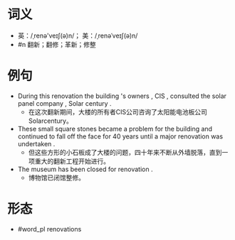# 词义
- 英：/ˌrenə'veɪʃ(ə)n/； 美：/ˌrenəˈveɪʃ(ə)n/
- #n 翻新；翻修；革新；修整
# 例句
- During this renovation the building 's owners , CIS , consulted the solar panel company , Solar century .
	- 在这次翻新期间，大楼的所有者CIS公司咨询了太阳能电池板公司Solarcentury。
- These small square stones became a problem for the building and continued to fall off the face for 40 years until a major renovation was undertaken .
	- 但这些方形的小石板成了大楼的问题，四十年来不断从外墙脱落，直到一项重大的翻新工程开始进行。
- The museum has been closed for renovation .
	- 博物馆已闭馆整修。
# 形态
- #word_pl renovations
